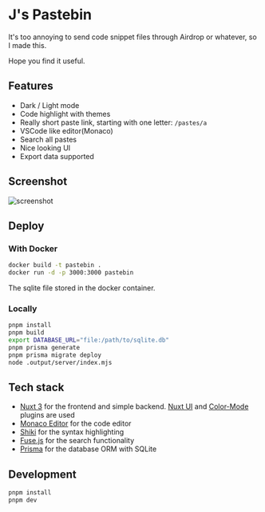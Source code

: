 # J's Pastebin


It's too annoying to send code snippet files through Airdrop or whatever, so I made this.

Hope you find it useful.

## Features

- Dark / Light mode
- Code highlight with themes
- Really short paste link, starting with one letter: `/pastes/a`
- VSCode like editor(Monaco)
- Search all pastes
- Nice looking UI
- Export data supported

## Screenshot
![screenshot](https://github.com/user-attachments/assets/1a1d8199-f65e-4e60-96df-ab3a0886f45a)

## Deploy

### With Docker

```sh
docker build -t pastebin .
docker run -d -p 3000:3000 pastebin
```

The sqlite file stored in the docker container.

### Locally

```sh
pnpm install
pnpm build
export DATABASE_URL="file:/path/to/sqlite.db"
pnpm prisma generate
pnpm prisma migrate deploy
node .output/server/index.mjs
```

## Tech stack

- [Nuxt 3](https://nuxt.com/) for the frontend and simple backend. [Nuxt UI](https://ui.nuxt.com/) and [Color-Mode](https://color-mode.nuxtjs.org/) plugins are used
- [Monaco Editor](https://microsoft.github.io/monaco-editor/) for the code editor
- [Shiki](https://shiki.matsu.io/) for the syntax highlighting
- [Fuse.js](https://fusejs.io/) for the search functionality
- [Prisma](https://prisma.io/) for the database ORM with SQLite

## Development

```sh
pnpm install
pnpm dev
```
